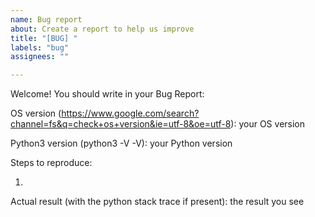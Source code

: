 ```yaml
---
name: Bug report
about: Create a report to help us improve
title: "[BUG] "
labels: "bug"
assignees: ""

---
```

Welcome! You should write in your Bug Report:

OS version (https://www.google.com/search?channel=fs&q=check+os+version&ie=utf-8&oe=utf-8):
your OS version


Python3 version (python3 -V -V):
your Python version


Steps to reproduce:

1.


Actual result (with the python stack trace if present):
the result you see
